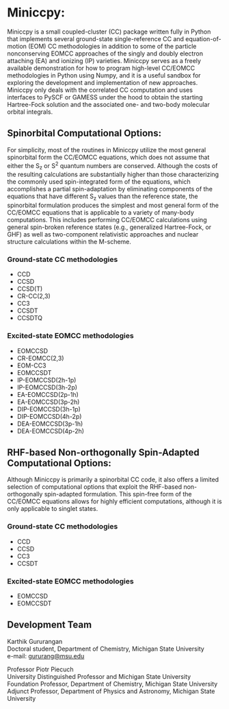 # Miniccpy:

Miniccpy is a small coupled-cluster (CC) package written fully in Python that implements
several ground-state single-reference CC and equation-of-motion (EOM) CC methodologies in addition
to some of the particle nonconserving EOMCC approaches of the singly and doubly electron attaching (EA)
and ionizing (IP) varieties. Miniccpy serves as a freely available demonstration for how to program high-level CC/EOMCC 
methodologies in Python using Numpy, and it is a useful sandbox for exploring the development and implementation
of new approaches. Miniccpy only deals with the correlated CC computation and uses interfaces to PySCF or GAMESS under the hood
to obtain the starting Hartree-Fock solution and the associated one- and two-body molecular orbital integrals.

## Spinorbital Computational Options:
For simplicity, most of the routines in Miniccpy utilize the most general
spinorbital form the CC/EOMCC equations, which does not assume that either the S<sub>z</sub> or S<sup>2</sup>
quantum numbers are conserved. Although the costs of the resulting calculations are substantially higher than those characterizing
the commonly used spin-integrated form of the equations, which accomplishes a partial spin-adaptation by eliminating
components of the equations that have different S<sub>z</sub> values than the reference state, the spinorbital formulation 
produces the simplest and most general form of the CC/EOMCC equations that is applicable to a variety of many-body computations. 
This includes performing CC/EOMCC calculations using general spin-broken reference states (e.g., generalized Hartree-Fock, or GHF)
as well as two-component relativistic approaches and nuclear structure calculations within the M-scheme. 

### Ground-state CC methodologies
- CCD
- CCSD
- CCSD(T)
- CR-CC(2,3)
- CC3
- CCSDT
- CCSDTQ
### Excited-state EOMCC methodologies 
- EOMCCSD
- CR-EOMCC(2,3)
- EOM-CC3
- EOMCCSDT
- IP-EOMCCSD(2h-1p)
- IP-EOMCCSD(3h-2p)
- EA-EOMCCSD(2p-1h)
- EA-EOMCCSD(3p-2h)
- DIP-EOMCCSD(3h-1p)
- DIP-EOMCCSD(4h-2p)
- DEA-EOMCCSD(3p-1h)
- DEA-EOMCCSD(4p-2h)

## RHF-based Non-orthogonally Spin-Adapted Computational Options:
Although Miniccpy is primarily a spinorbital CC code, it also offers a limited selection of computational options
that exploit the RHF-based non-orthogonally spin-adapted formulation. This spin-free form of the CC/EOMCC equations
allows for highly efficient computations, although it is only applicable to singlet states.

### Ground-state CC methodologies
- CCD
- CCSD
- CC3
- CCSDT
### Excited-state EOMCC methodologies 
- EOMCCSD
- EOMCCSDT

</p>

## Development Team

Karthik Gururangan  
Doctoral student, Department of Chemistry, Michigan State University  
e-mail: gururang@msu.edu  

Professor Piotr Piecuch  
University Distinguished Professor and Michigan State University Foundation Professor, Department of Chemistry, Michigan State University  
Adjunct Professor, Department of Physics and Astronomy, Michigan State University

<p align="justify">
